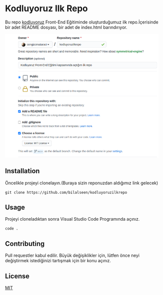 # Kodluyoruz Ilk Repo

Bu repo [kodluyoruz](https://kodluyoruz.org) Front-End Eğitiminde oluşturduğumuz ilk repo.İçerisinde bir adet README dosyası, bir adet de index.html barındırıyor.

![](https://raw.githubusercontent.com/Kodluyoruz/taskforce/main/git/odev1/figures/github.png)


## Installation

Öncelikle projeyi clonelayın.(Buraya sizin reponuzdan aldığımız link gelecek)

```
git clone https://github.com/bilalseen/kodluyoruzilkrepo
```
## Usage
Projeyi cloneladıktan sonra Visual Studio Code Programında açınız.

```
code .
```
## Contributing
Pull requestler kabul edilir. Büyük değişiklikler için, lütfen önce neyi değiştirmek istediğinizi tartışmak için bir konu açınız.
## License
 [MIT](https://choosealicense.com/licenses/mit/)
